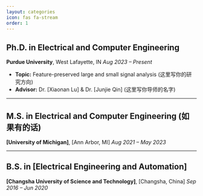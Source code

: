 ```yaml
---
layout: categories
icon: fas fa-stream
order: 1
---
```

## Ph.D. in Electrical and Computer Engineering
**Purdue University**, West Lafayette, IN
*Aug 2023 – Present*

* **Topic:** Feature-preserved large and small signal analysis (这里写你的研究方向)
* **Advisor:** Dr. [Xiaonan Lu] & Dr. [Junjie Qin] (这里写你导师的名字)

---

## M.S. in Electrical and Computer Engineering (如果有的话)
**[University of Michigan]**, [Ann Arbor, MI]
*Aug 2021 – May 2023*

---

## B.S. in [Electrical Engineering and Automation]
**[Changsha University of Science and Technology]**, [Changsha, China]
*Sep 2016 – Jun 2020*

